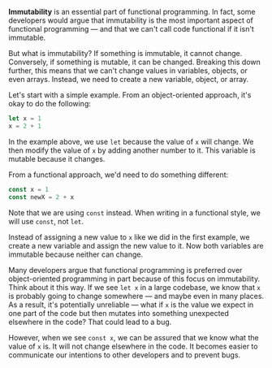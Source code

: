 **Immutability** is an essential part of functional programming. In fact, some developers would argue that immutability is the most important aspect of functional programming — and that we can't call code functional if it isn't immutable.

But what is immutability? If something is immutable, it cannot change. Conversely, if something is mutable, it can be changed. Breaking this down further, this means that we can't change values in variables, objects, or even arrays. Instead, we need to create a new variable, object, or array.

Let's start with a simple example. From an object-oriented approach, it's okay to do the following:

```js
let x = 1
x = 2 + 1
```

In the example above, we use `let` because the value of `x` will change. We then modify the value of `x` by adding another number to it. This variable is mutable because it changes.

From a functional approach, we'd need to do something different:

```js
const x = 1
const newX = 2 + x
```

Note that we are using `const` instead. When writing in a functional style, we will use `const`, not `let`.

Instead of assigning a new value to `x` like we did in the first example, we create a new variable and assign the new value to it. Now both variables are immutable because neither can change.

Many developers argue that functional programming is preferred over object-oriented programming in part because of this focus on immutability. Think about it this way. If we see `let x` in a large codebase, we know that `x` is probably going to change somewhere — and maybe even in many places. As a result, it's potentially unreliable — what if `x` is the value we expect in one part of the code but then mutates into something unexpected elsewhere in the code? That could lead to a bug.

However, when we see `const x`, we can be assured that we know what the value of `x` is. It will not change elsewhere in the code. It becomes easier to communicate our intentions to other developers and to prevent bugs.
